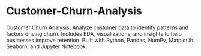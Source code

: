 # Customer-Churn-Analysis
Customer Churn Analysis: Analyze customer data to identify patterns and factors driving churn. Includes EDA, visualizations, and insights to help businesses improve retention. Built with Python, Pandas, NumPy, Matplotlib, Seaborn, and Jupyter Notebook.

